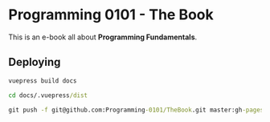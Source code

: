 # Programming 0101 - The Book

This is an e-book all about **Programming Fundamentals**.

## Deploying

```cmd
vuepress build docs

cd docs/.vuepress/dist

git push -f git@github.com:Programming-0101/TheBook.git master:gh-pages
```
